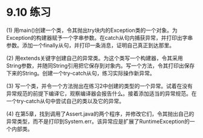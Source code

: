 # 9.10 练习

(1) 用main()创建一个类，令其抛出try块内的Exception类的一个对象。为Exception的构建器赋予一个字串参数。在catch从句内捕获异常，并打印出字串参数。添加一个finally从句，并打印一条消息，证明自己真正到达那里。

(2) 用extends关键字创建自己的异常类。为这个类写一个构建器，令其采用String参数，并随同String引用把它保存到对象内。写一个方法，令其打印出保存下来的String。创建一个try-catch从句，练习实际操作新异常。

(3) 写一个类，并令一个方法抛出在练习2中创建的类型的一个异常。试着在没有异常规范的前提下编译它，观察编译器会报告什么。接着添加适当的异常规范。在一个try-catch从句中尝试自己的类以及它的异常。

(4) 在第5章，找到调用了Assert.java的两个程序，并修改它们，令其抛出自己的异常类型，而不是打印到System.err。该异常应是扩展了RuntimeException的一个内部类。